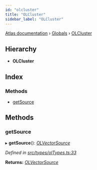```yaml
---
id: "olcluster"
title: "OLCluster"
sidebar_label: "OLCluster"
---
```


[Atlas documentation](../index.md) › [Globals](../globals.md) › [OLCluster](olcluster.md)

## Hierarchy

* **OLCluster**

## Index

### Methods

* [getSource](olcluster.md#getsource)

## Methods

###  getSource

▸ **getSource**(): *[OLVectorSource](olvectorsource.md)*

*Defined in [src/types/olTypes.ts:33](https://github.com/chronark/atlas/blob/157126a/src/types/olTypes.ts#L33)*

**Returns:** *[OLVectorSource](olvectorsource.md)*
